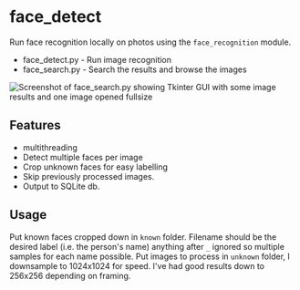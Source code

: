 # face_detect
Run face recognition locally on photos using the `face_recognition` module.

* face_detect.py - Run image recognition
* face_search.py - Search the results and browse the images

![Screenshot of face_search.py showing Tkinter GUI with some image results and one image opened fullsize](./face_search.png)

## Features
* multithreading
* Detect multiple faces per image
* Crop unknown faces for easy labelling
* Skip previously processed images.
* Output to SQLite db.

## Usage
Put known faces cropped down in `known` folder. Filename should be the desired label (i.e. the person's name) anything after `_` ignored so multiple samples for each name possible.
Put images to process in `unknown` folder, I downsample to 1024x1024 for speed. I've had good results down to 256x256 depending on framing.


